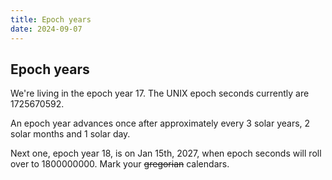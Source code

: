 ```yaml
---
title: Epoch years
date: 2024-09-07
---
```


## Epoch years

We're living in the epoch year 17. The UNIX epoch seconds currently
are 1725670592.

An epoch year advances once after approximately every 3 solar years, 2 solar
months and 1 solar day.

Next one, epoch year 18, is on Jan 15th, 2027, when epoch seconds will roll over
to 1800000000. Mark your ~~gregorian~~ calendars.
